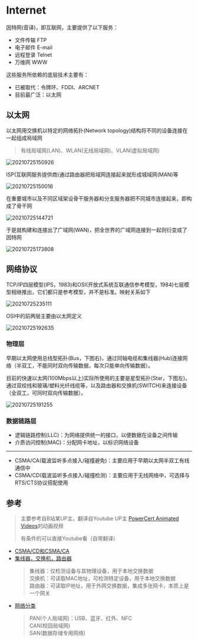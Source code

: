 # Internet

因特网(音译)，即互联网，主要提供了以下服务：

- 文件传输 FTP
- 电子邮件 E-mail
- 远程登录 Telnet
- 万维网 WWW

这些服务所依赖的底层技术主要有：

- 已被取代：令牌环、FDDI、ARCNET
- 目前最广泛：以太网

## 以太网

以太网用交换机以特定的网络拓扑(Network topology)结构将不同的设备连接在一起组成局域网

> 有线局域网(LAN)、WLAN(无线局域网)、VLAN(虚拟局域网)

![20210725150926](http://image.zuoright.com/20210725150926.png)

ISP(互联网服务提供商)通过路由器把局域网连接起来就形成城域网(MAN)等

![20210725150016](http://image.zuoright.com/20210725150016.png)

在重要城市以及不同区域架设骨干服务器和分支服务器把不同城市连接起来，即构成了骨干网

![20210725144721](http://image.zuoright.com/20210725144721.png)

于是就构建和连接出了广域网(WAN)，把全世界的广域网连接到一起则衍变成了因特网

![20210725173808](http://image.zuoright.com/20210725173808.png)

## 网络协议

TCP/IP四层模型(IPS，1983)和OSI(开放式系统互联通信参考模型，1984)七层模型相继推出，它们都只是参考模型，并不是标准。映射关系如下

![20210725235111](http://image.zuoright.com/20210725235111.png)

OSI中的前两层主要由以太网定义

![20210725192635](http://image.zuoright.com/20210725192635.png)

### 物理层

早期以太网使用总线型拓扑(Bus，下图右)，通过同轴电缆和集线器(Hub)连接网络（半双工，不能同时双向传输数据，每次只能单向传输数据）。

目前的快速以太网(100Mbps以上)实际所使用的主要是星型拓扑(Star，下图左)。通过双绞线和玻璃/塑料光纤线缆等，以及路由器和交换机(SWITCH)来连接设备（全双工，可同时双向传输数据）。

![20210725191255](http://image.zuoright.com/20210725191255.png)

### 数据链路层

- 逻辑链路控制(LLC)：为网络提供统一的接口，以便数据在设备之间传输
- 介质访问控制(MAC)：分配网卡地址，以标识网络设备

---

- CSMA/CA(载波监听多点接入/碰撞避免)：主要应用于早期以太网半双工有线通信中
- CSMA/CD(载波监听多点接入/碰撞检测)：主要应用于无线网络中，可选择与RTS/CTS协议搭配使用

## 参考

> 主要参考自B站某UP主，翻译自Youtube UP主 [PowerCert Animated Videos](https://www.youtube.com/c/PowerCertAnimatedVideos/featured)的动画视频
>
> 有条件的可以直接Youtube看（自带翻译）

- [CSMA/CD和CSMA/CA](https://www.bilibili.com/video/BV1gb411C7HX)
- [集线器，交换机，路由器](https://www.bilibili.com/video/BV1yt411d7Rd)
  > 集线器：仅检测设备与其物理设备，用于本地交换数据  
  > 交换机：可读取MAC地址，可检测特定设备，用于本地交换数据  
  > 路由器：可读取IP地址，用于外网交换数据，集成多张网卡，本质上是一个网关
- [网络分类](https://www.bilibili.com/video/BV1Lb411C7Hf)
  > PAN(个人局域网)：USB、蓝牙、红外、NFC  
  > CAN(校园局域网)  
  > SAN(数据存储专用网络)
